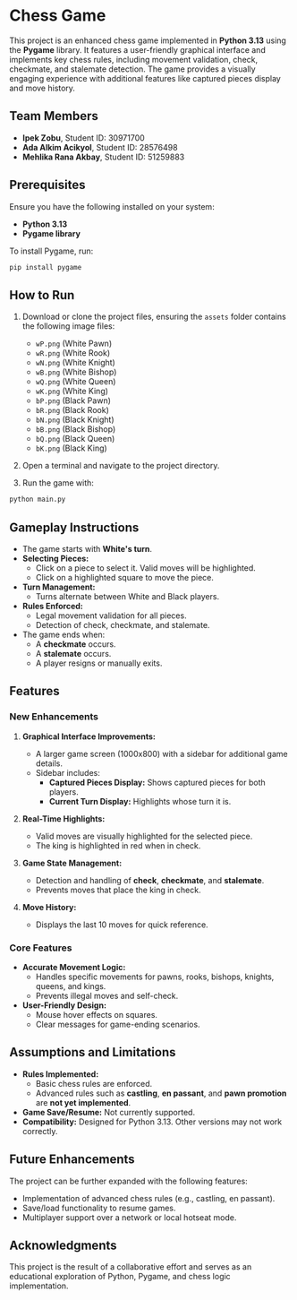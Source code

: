 # Chess Game

This project is an enhanced chess game implemented in **Python 3.13** using the **Pygame** library. It features a user-friendly graphical interface and implements key chess rules, including movement validation, check, checkmate, and stalemate detection. The game provides a visually engaging experience with additional features like captured pieces display and move history.


## **Team Members**

- **Ipek Zobu**, Student ID: 30971700  
- **Ada Alkim Acikyol**, Student ID: 28576498  
- **Mehlika Rana Akbay**, Student ID: 51259883  


## **Prerequisites**

Ensure you have the following installed on your system:

- **Python 3.13**  
- **Pygame library**

To install Pygame, run:

```bash
pip install pygame
```


## **How to Run**

1. Download or clone the project files, ensuring the `assets` folder contains the following image files:
   - `wP.png` (White Pawn)
   - `wR.png` (White Rook)
   - `wN.png` (White Knight)
   - `wB.png` (White Bishop)
   - `wQ.png` (White Queen)
   - `wK.png` (White King)
   - `bP.png` (Black Pawn)
   - `bR.png` (Black Rook)
   - `bN.png` (Black Knight)
   - `bB.png` (Black Bishop)
   - `bQ.png` (Black Queen)
   - `bK.png` (Black King)

2. Open a terminal and navigate to the project directory.

3. Run the game with:

```bash
python main.py
```


## **Gameplay Instructions**

- The game starts with **White's turn**.  
- **Selecting Pieces:**
  - Click on a piece to select it. Valid moves will be highlighted.  
  - Click on a highlighted square to move the piece.
- **Turn Management:**
  - Turns alternate between White and Black players.  
- **Rules Enforced:**
  - Legal movement validation for all pieces.  
  - Detection of check, checkmate, and stalemate.  
- The game ends when:
  - A **checkmate** occurs.
  - A **stalemate** occurs.  
  - A player resigns or manually exits.  


## **Features**

### **New Enhancements**
1. **Graphical Interface Improvements:**
   - A larger game screen (1000x800) with a sidebar for additional game details.
   - Sidebar includes:
     - **Captured Pieces Display:** Shows captured pieces for both players.
     - **Current Turn Display:** Highlights whose turn it is.

2. **Real-Time Highlights:**
   - Valid moves are visually highlighted for the selected piece.
   - The king is highlighted in red when in check.

3. **Game State Management:**
   - Detection and handling of **check**, **checkmate**, and **stalemate**.
   - Prevents moves that place the king in check.

4. **Move History:**
   - Displays the last 10 moves for quick reference.

### **Core Features**
- **Accurate Movement Logic:**
  - Handles specific movements for pawns, rooks, bishops, knights, queens, and kings.
  - Prevents illegal moves and self-check.
- **User-Friendly Design:**
  - Mouse hover effects on squares.
  - Clear messages for game-ending scenarios.


## **Assumptions and Limitations**

- **Rules Implemented:**
  - Basic chess rules are enforced.
  - Advanced rules such as **castling**, **en passant**, and **pawn promotion** are **not yet implemented**.
- **Game Save/Resume:** Not currently supported.
- **Compatibility:** Designed for Python 3.13. Other versions may not work correctly.


## **Future Enhancements**

The project can be further expanded with the following features:
- Implementation of advanced chess rules (e.g., castling, en passant).
- Save/load functionality to resume games.
- Multiplayer support over a network or local hotseat mode.


## **Acknowledgments**

This project is the result of a collaborative effort and serves as an educational exploration of Python, Pygame, and chess logic implementation.

